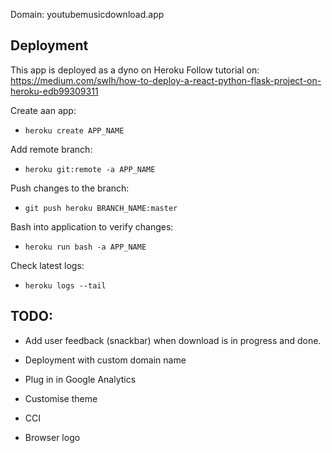 Domain: youtubemusicdownload.app

## Deployment
This app is deployed as a dyno on Heroku
Follow tutorial on: https://medium.com/swlh/how-to-deploy-a-react-python-flask-project-on-heroku-edb99309311

Create aan app:
- `heroku create APP_NAME`

Add remote branch:
- `heroku git:remote -a APP_NAME`

Push changes to the branch:
- `git push heroku BRANCH_NAME:master`

Bash into application to verify changes:
- `heroku run bash -a APP_NAME`

Check latest logs:
- `heroku logs --tail`


## TODO:

- Add user feedback (snackbar) when download is in progress and done.

- Deployment with custom domain name

- Plug in in Google Analytics

- Customise theme

- CCI

- Browser logo
